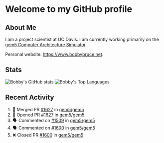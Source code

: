 # Welcome to my GitHub profile

## About Me

I am a project scientist at UC Davis. I am currently working primarily on the [gem5 Computer Architecture Simulator](https://github.com/gem5).

Personal website: <https://www.bobbybruce.net>.

## Stats

![Bobby's GitHub stats](https://github-readme-stats.vercel.app/api?username=bobbyrbruce&show_icons=true&theme=responsive&include_all_commits=true&count_private=true&show=reviews&disable_animations=true)
![Bobby's Top Languages ](https://github-readme-stats.vercel.app/api/top-langs/?username=bobbyrbruce&layout=compact&theme=responsive&count_private=true&langs_count=10&disable_animations=true)

## Recent Activity

<!--START_SECTION:activity-->
1. 🎉 Merged PR [#1627](https://github.com/gem5/gem5/pull/1627) in [gem5/gem5](https://github.com/gem5/gem5)
2. 💪 Opened PR [#1627](https://github.com/gem5/gem5/pull/1627) in [gem5/gem5](https://github.com/gem5/gem5)
3. 🗣 Commented on [#1509](https://github.com/gem5/gem5/pull/1509#issuecomment-2389989109) in [gem5/gem5](https://github.com/gem5/gem5)
4. 🗣 Commented on [#1600](https://github.com/gem5/gem5/pull/1600#issuecomment-2386728184) in [gem5/gem5](https://github.com/gem5/gem5)
5. ❌ Closed PR [#1600](https://github.com/gem5/gem5/pull/1600) in [gem5/gem5](https://github.com/gem5/gem5)
<!--END_SECTION:activity-->
